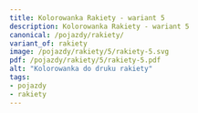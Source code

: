 ```yaml
---
title: Kolorowanka Rakiety - wariant 5
description: Kolorowanka Rakiety - wariant 5
canonical: /pojazdy/rakiety/
variant_of: rakiety
image: /pojazdy/rakiety/5/rakiety-5.svg
pdf: /pojazdy/rakiety/5/rakiety-5.pdf
alt: "Kolorowanka do druku rakiety"
tags:
- pojazdy
- rakiety
---
```

